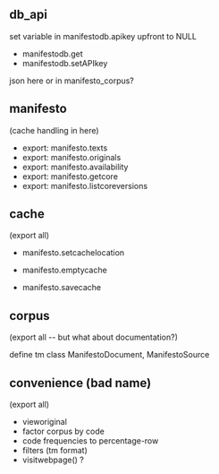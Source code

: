 ## db_api

set variable in manifestodb.apikey upfront to NULL

* manifestodb.get
* manifestodb.setAPIkey

json here or in manifesto_corpus?

## manifesto

(cache handling in here)

* export: manifesto.texts
* export: manifesto.originals
* export: manifesto.availability
* export: manifesto.getcore
* export: manifesto.listcoreversions

## cache

(export all)

* manifesto.setcachelocation


* manifesto.emptycache
* manifesto.savecache



## corpus

(export all -- but what about documentation?)

define tm class ManifestoDocument, ManifestoSource

## convenience (bad name)

(export all)

* vieworiginal
* factor corpus by code
* code frequencies to percentage-row
* filters (tm format)
* visitwebpage() ?
